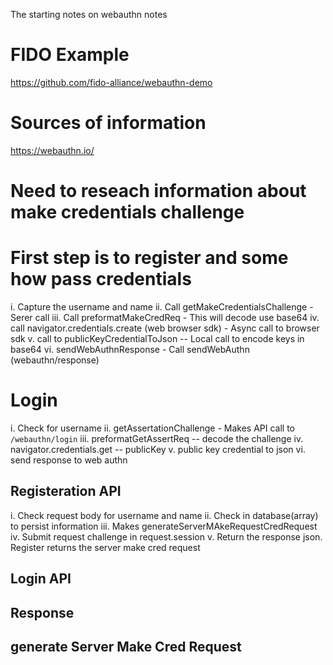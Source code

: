 The starting notes on webauthn notes
# FIDO Example
https://github.com/fido-alliance/webauthn-demo

# Sources of information
https://webauthn.io/

# Need to reseach information about make credentials challenge



# First step is to register and some how pass credentials
i. Capture the username and name
ii. Call getMakeCredentialsChallenge - Serer call
iii. Call preformatMakeCredReq - This will decode use base64
iv. call navigator.credentials.create (web browser sdk) - Async call to browser sdk
v. call to publicKeyCredentialToJson -- Local call to encode keys in base64
vi. sendWebAuthnResponse - Call sendWebAuthn (webauthn/response)


# Login
i. Check for username
ii. getAssertationChallenge - Makes API call to ``` /webauthn/login```
iii. preformatGetAssertReq -- decode the challenge
iv. navigator.credentials.get -- publicKey
v. public key credential to json
vi. send response to web authn


## Registeration API
i. Check request body for username and name
ii. Check in database(array) to persist information
iii. Makes generateServerMAkeRequestCredRequest
iv. Submit request challenge in request.session
v. Return the response json.  Register returns the server make cred request

## Login API


## Response 

## generate Server Make Cred Request

